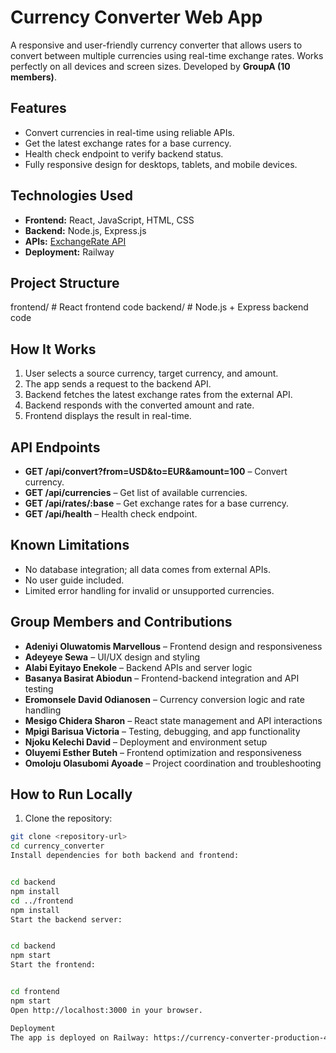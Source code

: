 # Currency Converter Web App

A responsive and user-friendly currency converter that allows users to convert between multiple currencies using real-time exchange rates. Works perfectly on all devices and screen sizes. Developed by **GroupA (10 members)**.

## Features

- Convert currencies in real-time using reliable APIs.
- Get the latest exchange rates for a base currency.
- Health check endpoint to verify backend status.
- Fully responsive design for desktops, tablets, and mobile devices.

## Technologies Used

- **Frontend:** React, JavaScript, HTML, CSS
- **Backend:** Node.js, Express.js
- **APIs:** [ExchangeRate API](https://api.exchangerate-api.com/)
- **Deployment:** Railway

## Project Structure

frontend/ # React frontend code
backend/ # Node.js + Express backend code

## How It Works

1. User selects a source currency, target currency, and amount.
2. The app sends a request to the backend API.
3. Backend fetches the latest exchange rates from the external API.
4. Backend responds with the converted amount and rate.
5. Frontend displays the result in real-time.

## API Endpoints

- **GET /api/convert?from=USD&to=EUR&amount=100** – Convert currency.
- **GET /api/currencies** – Get list of available currencies.
- **GET /api/rates/:base** – Get exchange rates for a base currency.
- **GET /api/health** – Health check endpoint.

## Known Limitations

- No database integration; all data comes from external APIs.
- No user guide included.
- Limited error handling for invalid or unsupported currencies.

## Group Members and Contributions

- **Adeniyi Oluwatomis Marvellous** – Frontend design and responsiveness  
- **Adeyeye Sewa** – UI/UX design and styling  
- **Alabi Eyitayo Enekole** – Backend APIs and server logic  
- **Basanya Basirat Abiodun** – Frontend-backend integration and API testing  
- **Eromonsele David Odianosen** – Currency conversion logic and rate handling  
- **Mesigo Chidera Sharon** – React state management and API interactions  
- **Mpigi Barisua Victoria** – Testing, debugging, and app functionality  
- **Njoku Kelechi David** – Deployment and environment setup  
- **Oluyemi Esther Buteh** – Frontend optimization and responsiveness  
- **Omoloju Olasubomi Ayoade** – Project coordination and troubleshooting  

## How to Run Locally

1. Clone the repository:

```bash
git clone <repository-url>
cd currency_converter
Install dependencies for both backend and frontend:


cd backend
npm install
cd ../frontend
npm install
Start the backend server:


cd backend
npm start
Start the frontend:


cd frontend
npm start
Open http://localhost:3000 in your browser.

Deployment
The app is deployed on Railway: https://currency-converter-production-4304.up.railway.app